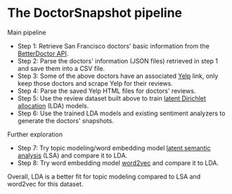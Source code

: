 # The DoctorSnapshot pipeline

Main pipeline
* Step 1: Retrieve San Francisco doctors' basic information from the [BetterDoctor API](https://developer.betterdoctor.com/).
* Step 2: Parse the doctors' information (JSON files) retrieved in step 1 and save them into a CSV file.
* Step 3: Some of the above doctors have an associated [Yelp](https://www.yelp.com/) link, only keep those doctors and scrape Yelp for their reviews.
* Step 4: Parse the saved Yelp HTML files for doctors' reviews.
* Step 5: Use the review dataset built above to train [latent Dirichlet allocation](https://en.wikipedia.org/wiki/Latent_Dirichlet_allocation) (LDA) models.
* Step 6: Use the trained LDA models and existing sentiment analyzers to generate the doctors' snapshots.

Further exploration
* Step 7: Try topic modeling/word embedding model [latent semantic analysis](https://en.wikipedia.org/wiki/Latent_semantic_analysis) (LSA) and compare it to LDA.
* Step 8: Try word embedding model [word2vec](https://en.wikipedia.org/wiki/Word2vec) and compare it to LDA.

Overall, LDA is a better fit for topic modeling compared to LSA and word2vec for this dataset.

